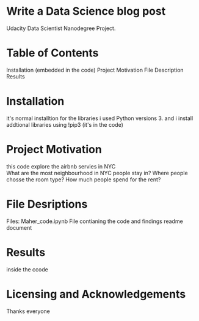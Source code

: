 # Write a Data Science blog post
Udacity Data Scientist Nanodegree Project.


# Table of Contents
Installation (embedded  in the code)
Project Motivation
File Description
Results

# Installation
it's normal installtion for the libraries
i used Python versions 3. and i install addtional libraries using !pip3 (it's in the code)
# Project Motivation
this code explore the airbnb servies in NYC  
What are the most neighbourhood in NYC people stay in?
Where people chosse the room type?
How much people spend for the rent?


# File Desriptions
Files: Maher_code.ipynb File contianing the code and findings
readme document

# Results
inside the ccode 

# Licensing and Acknowledgements
Thanks everyone
